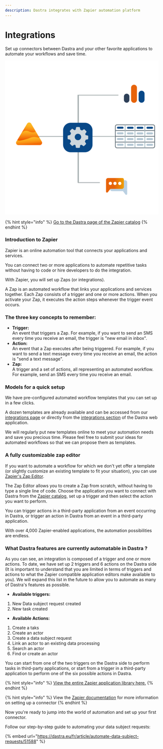 ```yaml
---
description: Dastra integrates with Zapier automation platform
---
```


# Integrations

Set up connectors between Dastra and your other favorite applications to automate your workflows and save time.

![](../.gitbook/assets/connectors.svg)

{% hint style="info" %}
[Go to the Dastra page of the Zapier catalog](https://zapier.com/apps/dastra/integrations)
{% endhint %}

### Introduction to Zapier&#x20;

Zapier is an online automation tool that connects your applications and services.&#x20;

You can connect two or more applications to automate repetitive tasks without having to code or hire developers to do the integration.&#x20;

With Zapier, you will set up Zaps (or integrations).&#x20;

A Zap is an automated workflow that links your applications and services together. Each Zap consists of a trigger and one or more actions. When you activate your Zap, it executes the action steps whenever the trigger event occurs.

### The three key concepts to remember:

* **Trigger:**\
  An event that triggers a Zap. For example, if you want to send an SMS every time you receive an email, the trigger is "new email in inbox".
* **Action:**\
  An event that a Zap executes after being triggered. For example, if you want to send a text message every time you receive an email, the action is "send a text message".
* **Zap:**\
  A trigger and a set of actions, all representing an automated workflow. For example, send an SMS every time you receive an email.

### Models for a quick setup

We have pre-configured automated workflow templates that you can set up in a few clicks.&#x20;

A dozen templates are already available and can be accessed from our [integrations page](https://www.dastra.eu/en/integrations) or directly from the [integrations section](https://app.dastra.eu/workspace/0/settings/integrations) of the Dastra web application.&#x20;

We will regularly put new templates online to meet your automation needs and save you precious time. Please feel free to submit your ideas for automated workflows so that we can propose them as templates.

### A fully customizable zap editor

If you want to automate a workflow for which we don't yet offer a template (or slightly customize an existing template to fit your situation), you can use [Zapier's Zap Editor](https://zapier.com/apps/dastra/integrations).&#x20;

The Zap Editor allows you to create a Zap from scratch, without having to type a single line of code. Choose the application you want to connect with Dastra from the [Zapier catalog](https://zapier.com/apps), set up a trigger and then select the action you want to perform.&#x20;

You can trigger actions in a third-party application from an event occurring in Dastra, or trigger an action in Dastra from an event in a third-party application.&#x20;

With over 4,000 Zapier-enabled applications, the automation possibilities are endless.

### What Dastra features are currently automatable in Dastra ?

As you can see, an integration is composed of a trigger and one or more actions. To date, we have set up 2 triggers and 6 actions on the Dastra side (It is important to understand that you are limited in terms of triggers and actions to what the Zapier compatible application editors make available to you). We will expand this list in the future to allow you to automate as many of Dastra's features as possible.

* **Available triggers:**

1. New Data subject request created
2. New task created

* **Available Actions:**

1. Create a taks
2. Create an actor
3. Create a data subject request
4. Link an actor to an existing data processing
5. Search an actor
6. Find or create an actor

You can start from one of the two triggers on the Dastra side to perform tasks in third-party applications, or start from a trigger in a third-party application to perform one of the six possible actions in Dastra.

{% hint style="info" %}
[View the entire Zapier application library here.](https://zapier.com/apps)
{% endhint %}

{% hint style="info" %}
View the [Zapier documentation](https://zapier.com/help) for more information on setting up a connector
{% endhint %}

Now you're ready to jump into the world of automation and set up your first connector.&#x20;

Follow our step-by-step guide to automating your data subject requests:

{% embed url="https://dastra.eu/fr/article/automate-data-subject-requests/51588" %}
